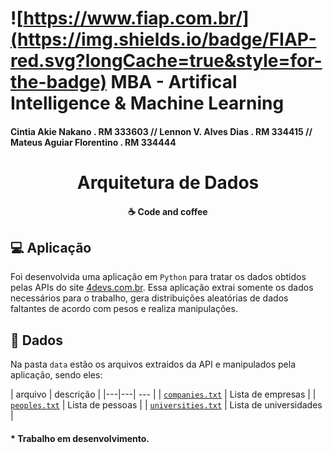 # ![https://www.fiap.com.br/](https://img.shields.io/badge/FIAP-red.svg?longCache=true&style=for-the-badge) MBA - Artifical Intelligence & Machine Learning

#### Cintia Akie Nakano . RM 333603 // Lennon V. Alves Dias . RM 334415 // Mateus Aguiar Florentino . RM 334444

<h1 align="center">
    Arquitetura de Dados
</h1>

<h4 align="center">
    ☕ Code and coffee
</h4>

## 💻 Aplicação

Foi desenvolvida uma aplicação em `Python` para tratar os dados obtidos pelas APIs do site [4devs.com.br](https://www.4devs.com.br/).
Essa aplicação extrai somente os dados necessários para o trabalho, gera distribuições aleatórias de dados faltantes de acordo com pesos e realiza manipulações.

## 📂 Dados

Na pasta `data` estão os arquivos extraidos da API e manipulados pela aplicação, sendo eles:

| arquivo | descrição |
|---|---| --- |
| [`companies.txt`](/data/companies.txt) | Lista de empresas |
| [`peoples.txt`](/data/peoples.txt) | Lista de pessoas |
| [`universities.txt`](/data/universities.txt) | Lista de universidades |

#### * Trabalho em desenvolvimento.